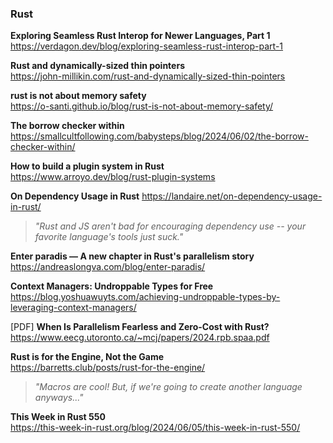 ### Rust

**Exploring Seamless Rust Interop for Newer Languages, Part 1**  
https://verdagon.dev/blog/exploring-seamless-rust-interop-part-1

**Rust and dynamically-sized thin pointers**  
https://john-millikin.com/rust-and-dynamically-sized-thin-pointers

**rust is not about memory safety**  
https://o-santi.github.io/blog/rust-is-not-about-memory-safety/

**The borrow checker within**  
https://smallcultfollowing.com/babysteps/blog/2024/06/02/the-borrow-checker-within/

**How to build a plugin system in Rust**  
https://www.arroyo.dev/blog/rust-plugin-systems

**On Dependency Usage in Rust**
https://landaire.net/on-dependency-usage-in-rust/

> _"Rust and JS aren't bad for encouraging dependency use -- your favorite
> language's tools just suck."_

**Enter paradis — A new chapter in Rust's parallelism story**  
https://andreaslongva.com/blog/enter-paradis/

**Context Managers: Undroppable Types for Free**  
https://blog.yoshuawuyts.com/achieving-undroppable-types-by-leveraging-context-managers/

[PDF] **When Is Parallelism Fearless and Zero-Cost with Rust?**  
https://www.eecg.utoronto.ca/~mcj/papers/2024.rpb.spaa.pdf

**Rust is for the Engine, Not the Game**  
https://barretts.club/posts/rust-for-the-engine/

> _"Macros are cool! But, if we're going to create another language anyways..."_

**This Week in Rust 550**  
https://this-week-in-rust.org/blog/2024/06/05/this-week-in-rust-550/
